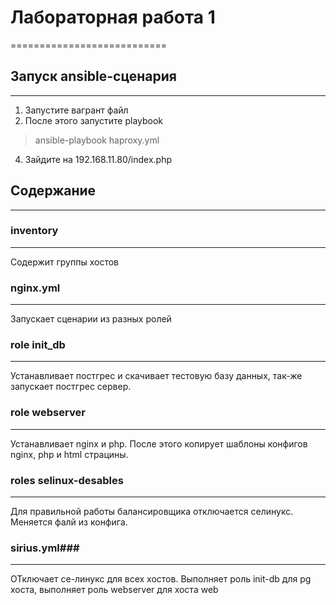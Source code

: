 # Лабораторная работа 1 #
===========================
## Запуск ansible-сценария ##
-----------------------------
1. Запустите вагрант файл
3. После этого запустите playbook
> ansible-playbook haproxy.yml
4. Зайдите на 192.168.11.80/index.php

## Содержание ##
----------------
### inventory ###
-----------------
Содержит группы хостов 
### nginx.yml ###
-----------------
Запускает сценарии из разных ролей
### role init_db ###
-----------------------
Устанавливает постгрес и скачивает тестовую базу данных, так-же запускает постгрес сервер. 
### role webserver ###
----------------------
Устанавливает nginx и php. После этого копирует шаблоны конфигов nginx, php и html страцины.
### roles selinux-desables ###
------------------------------
Для правильной работы балансировщика отключается селинукс. Меняется фалй из конфига.
### sirius.yml###
-----------------
ОТключает се-линукс для всех хостов. Выполняет роль init-db для pg хоста, выполняет роль webserver для  хоста web 
